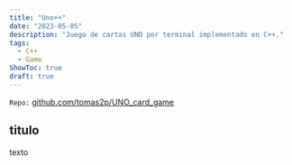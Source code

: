 ```yaml
---
title: "Uno++"
date: "2023-05-05"
description: "Juego de cartas UNO por terminal implementado en C++."
tags:
  - C++
  - Game
ShowToc: true
draft: true
---
```


`Repo:` [github.com/tomas2p/UNO_card_game](https://github.com/tomas2p/UNO_card_game)

## titulo

texto
